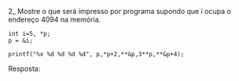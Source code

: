 2_ Mostre o que será impresso por programa 
supondo que i ocupa o endereço 4094 na memória.
```
int i=5, *p;
p = &i;

printf("%x %d %d %d %d", p,*p+2,**&p,3**p,**&p+4);

```
Resposta:
